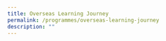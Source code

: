 ```yaml
---
title: Overseas Learning Journey
permalink: /programmes/overseas-learning-journey
description: ""
---
```

